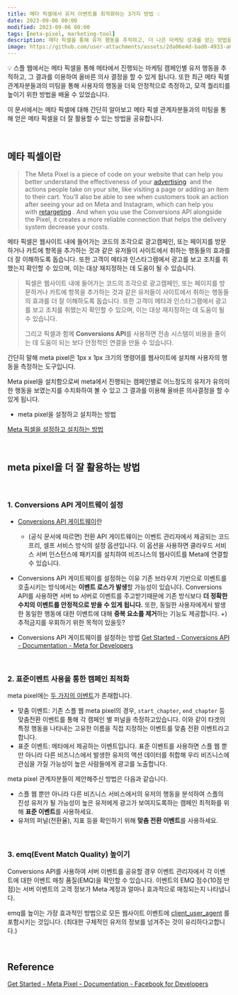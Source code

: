 ```yaml
---
title: 메타 픽셀에서 유저 이벤트를 최적화하는 3가지 방법 💡
date: 2023-09-06 00:00
modified: 2023-09-06 00:00
tags: [meta-pixel, marketing-tool]
description: 메타 픽셀을 통해 유저 행동을 추적하고, 더 나은 마케팅 성과를 얻는 방법을 공유합니다.
image: https://github.com/user-attachments/assets/2da06e4d-bad0-4933-a610-342f8f5bf91d
---
```


<aside>
💡 스플 웹에서는 메타 픽셀을 통해 메타에서 진행되는 마케팅 캠페인별 유저 행동을 추적하고, 그 결과를 이용하여 올바른 의사 결정을 할 수 있게 됩니다. 또한 최근 메타 픽셀 관계자분들과의 미팅을 통해 사용자의 행동을 더욱 안정적으로 측정하고, 모객 퀄리티를 높이기 위한 방법을 배울 수 있었습니다.
 
이 문서에서는 메타 픽셀에 대해 간단히 알아보고 메타 픽셀 관계자분들과의 미팅을 통해 얻은 메타 픽셀을 더 잘 활용할 수 있는 방법을 공유합니다.

</aside>

<br/>

## 메타 픽셀이란

> The Meta Pixel is a piece of code on your website that can help you better understand the effectiveness of your [advertising](https://www.facebook.com/business/ads)
>  and the actions people take on your site, like visiting a page or adding an item to their cart. You’ll also be able to see when customers took an action after seeing your ad on Meta and Instagram, which can help you with [retargeting](https://www.facebook.com/business/goals/retargeting)
> . And when you use the Conversions API alongside the Pixel, it creates a more reliable connection that helps the delivery system decrease your costs.

메타 픽셀은 웹사이트 내에 들어가는 코드의 조각으로 광고캠페인, 또는 페이지를 방문하거나 카트에 항목을 추가하는 것과 같은 유저들이 사이트에서 취하는 행동들의 효과를 더 잘 이해하도록 돕습니다. 또한 고객이 메타과 인스타그램에서 광고를 보고 조치를 취했는지 확인할 수 있으며, 이는 대상 재지정하는 데 도움이 될 수 있습니다.

> 픽셀은 웹사이트 내에 들어가는 코드의 조각으로 광고캠페인, 또는 페이지를 방문하거나 카트에 항목을 추가하는 것과 같은 유저들이 사이트에서 취하는 행동들의 효과를 더 잘 이해하도록 돕습니다. 또한 고객이 메타과 인스타그램에서 광고를 보고 조치를 취했는지 확인할 수 있으며, 이는 대상 재지정하는 데 도움이 될 수 있습니다.
>
> 그리고 픽셀과 함께 **Conversions API**를 사용하면 전송 시스템이 비용을 줄이는 데 도움이 되는 보다 안정적인 연결을 만들 수 있습니다.

간단히 말해 meta pixel은 1px x 1px 크기의 명령어를 웹사이트에 설치해 사용자의 행동을 측정하는 도구입니다.

Meta pixel을 설치함으로써 meta에서 진행되는 캠페인별로 어느정도의 유저가 유의미한 행동을 보였는지를 수치화하여 볼 수 있고 그 결과를 이용해 올바른 의사결정을 할 수 있게 됩니다.

- meta pixel을 설정하고 설치하는 방법

[Meta 픽셀을 설정하고 설치하는 방법](https://www.facebook.com/business/help/952192354843755?id=1205376682832142)

<br/>

## meta pixel을 더 잘 활용하는 방법

<br/>

### 1. **Conversions API 게이트웨이 설정**

- [Conversions API 게이트웨이](https://www.facebook.com/business/help/387152639648383?id=818859032317965)란

  - (공식 문서에 따르면) 전환 API 게이트웨이는 이벤트 관리자에서 제공되는 코드 프리, 셀프 서비스 방식의 설정 옵션입니다. 이 옵션을 사용하면 클라우드 서비스 서버 인스턴스에 패키지를 설치하여 비즈니스의 웹사이트를 Meta에 연결할 수 있습니다.

- Conversions API 게이트웨이를 설정하는 이유
  기존 브라우저 기반으로 이벤트를 호출시키는 방식에서는 **이벤트 로스가 발생**할 가능성이 있습니다. Conversions API를 사용하면 서버 to 서버로 이벤트를 주고받기때문에 기존 방식보다 **더 정확한 수치의 이벤트를 안정적으로 받을 수 있게 됩니다.** 또한, 동일한 사용자에게서 발생한 동일한 행동에 대한 이벤트에 대해 **중복 요소를 제거**하는 기능도 제공합니다.
  +) 추적금지를 우회하기 위한 목적이 있을듯?
- Conversions API 게이트웨이를 설정하는 방법
  [Get Started - Conversions API - Documentation - Meta for Developers](https://developers.facebook.com/docs/marketing-api/conversions-api/get-started)

<br/>

### 2. 표준이벤트 사용을 통한 캠페인 최적화

meta pixel에는 [두 가지의 이벤트](https://www.facebook.com/business/help/964258670337005?id=1205376682832142)가 존재합니다.

- 맞춤 이벤트: 기존 스플 웹 meta pixel의 경우, `start_chapter`, `end_chapter` 등 맞춤전환 이벤트를 통해 각 캠페인 별 퍼널을 측정하고있습니다. 이와 같이 타겟의 특정 행동을 나타내는 고유한 이름을 직접 지정하는 이벤트를 맞춤 전환 이벤트라고 합니다.
- 표준 이벤트: 메타에서 제공하는 이벤트입니다. 표준 이벤트를 사용하면 스플 웹 뿐만 아니라 다른 비즈니스에서 발생한 유저의 액션 데이터를 취합해 우리 비즈니스에 관심을 가질 가능성이 높은 사람들에게 광고를 노출합니다.

meta pixel 관계자분들이 제안해주신 방법은 다음과 같습니다.

- 스플 웹 뿐만 아니라 다른 비즈니스 서비스에서의 유저의 행동을 분석하여 스플의 진성 유저가 될 가능성이 높은 유저에게 광고가 보여지도록하는 캠페인 최적화를 위해 **표준 이벤트**를 사용하세요.
- 유저의 퍼널(전환율), 지표 등을 확인하기 위해 **맞춤 전환 이벤트**를 사용하세요.

<br/>

### 3. emq(Event Match Quality) 높이기

Conversions API를 사용하여 서버 이벤트를 공유할 경우 이벤트 관리자에서 각 이벤트에 대한 이벤트 매칭 품질(EMQ)을 확인할 수 있습니다. 이벤트의 EMQ 점수(10점 만점)는 서버 이벤트의 고객 정보가 Meta 계정과 얼마나 효과적으로 매칭되는지 나타냅니다.

emq를 높이는 가장 효과적인 방법으로 모든 웹사이트 이벤트에 [client_user_agent](https://developers.facebook.com/docs/marketing-api/conversions-api/parameters/customer-information-parameters#client-user-agent) 를 포함시키는 것입니다.
(최대한 구체적인 유저의 정보를 넘겨주는 것이 유리하다고합니다.)

<br/>

## Reference

[Get Started - Meta Pixel - Documentation - Facebook for Developers](https://developers.facebook.com/docs/meta-pixel/get-started)
